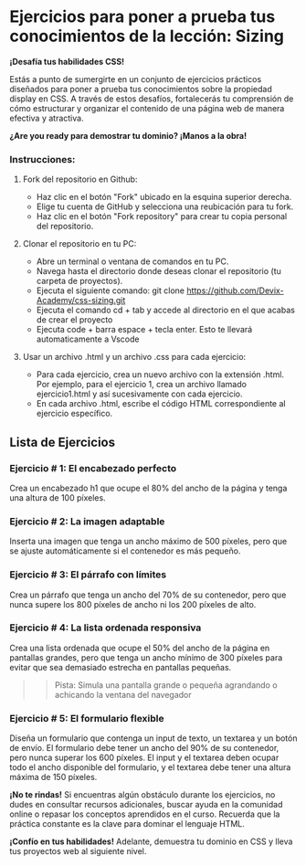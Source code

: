 # Ejercicios para poner a prueba tus conocimientos de la lección: Sizing

**¡Desafía tus habilidades CSS!**

Estás a punto de sumergirte en un conjunto de ejercicios prácticos diseñados para poner a prueba tus conocimientos sobre la propiedad display en CSS. A través de estos desafíos, fortalecerás tu comprensión de cómo estructurar y organizar el contenido de una página web de manera efectiva y atractiva.

**¿Are you ready para demostrar tu dominio? ¡Manos a la obra!**

### Instrucciones:
1. Fork del repositorio en Github:

    * Haz clic en el botón "Fork" ubicado en la esquina superior derecha.
    * Elige tu cuenta de GitHub y selecciona una reubicación para tu fork.
    * Haz clic en el botón "Fork repository" para crear tu copia personal del repositorio.

2. Clonar el repositorio en tu PC:

    * Abre un terminal o ventana de comandos en tu PC.
    * Navega hasta el directorio donde deseas clonar el repositorio (tu carpeta de proyectos).
    * Ejecuta el siguiente comando: git clone https://github.com/Devix-Academy/css-sizing.git
    * Ejecuta el comando cd + tab y accede al directorio en el que acabas de crear el proyecto
    * Ejecuta code + barra espace + tecla enter. Esto te llevará automaticamente a Vscode
    

3. Usar un archivo .html y un archivo .css para cada ejercicio:

    * Para cada ejercicio, crea un nuevo archivo con la extensión .html. Por ejemplo, para el ejercicio 1, crea un archivo llamado ejercicio1.html y así sucesivamente con cada ejercicio.
    * En cada archivo .html, escribe el código HTML correspondiente al ejercicio específico.

## Lista de Ejercicios

### Ejercicio # 1: El encabezado perfecto
Crea un encabezado h1 que ocupe el 80% del ancho de la página y tenga una altura de 100 píxeles.

### Ejercicio # 2: La imagen adaptable
Inserta una imagen que tenga un ancho máximo de 500 píxeles, pero que se ajuste automáticamente si el contenedor es más pequeño.

### Ejercicio # 3: El párrafo con límites
Crea un párrafo que tenga un ancho del 70% de su contenedor, pero que nunca supere los 800 píxeles de ancho ni los 200 píxeles de alto.

### Ejercicio # 4: La lista ordenada responsiva
Crea una lista ordenada que ocupe el 50% del ancho de la página en pantallas grandes, pero que tenga un ancho mínimo de 300 píxeles para evitar que sea demasiado estrecha en pantallas pequeñas.

>> Pista: Simula una pantalla grande o pequeña agrandando o achicando la ventana del navegador
    
### Ejercicio # 5: El formulario flexible
Diseña un formulario que contenga un input de texto, un textarea y un botón de envío. El formulario debe tener un ancho del 90% de su contenedor, pero nunca superar los 600 píxeles. El input y el textarea deben ocupar todo el ancho disponible del formulario, y el textarea debe tener una altura máxima de 150 píxeles.

**¡No te rindas!** Si encuentras algún obstáculo durante los ejercicios, no dudes en consultar recursos adicionales, buscar ayuda en la comunidad online o repasar los conceptos aprendidos en el curso. Recuerda que la práctica constante es la clave para dominar el lenguaje HTML.

**¡Confío en tus habilidades!** Adelante, demuestra tu dominio  en CSS y lleva tus proyectos web al siguiente nivel.
